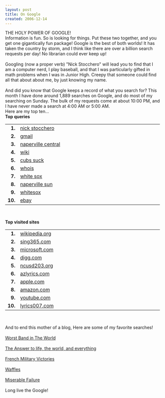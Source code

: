 ```yaml
---
layout: post
title: On Google
created: 2006-12-14
---
```

<p>THE HOLY POWER OF GOOGLE!<br />
	Information is fun. So is looking for things. Put these two together, and you get one gigantically fun package! Google is the best of both worlds! It has taken the country by storm, and I think like there are over a billion search requests per day! No librarian could ever keep up!<br />
	<br />
	Googling (now a proper verb) &quot;Nick Stocchero&quot; will lead you to find that I am a computer nerd, I play baseball, and that I was particularly gifted in math problems when I was in Junior High. Creepy that someone could find all that about about me, by just knowing my name.<br />
	<br />
	And did you know that Google keeps a record of what you search for? This month I have done around 1,889 searches on Google, and do most of my searching on Sunday. The bulk of my requests come at about 10:00 PM, and I have never made a search at 4:00 AM or 5:00 AM.<br />
	Here are my top ten...<br />
	<b>Top queries</b></p>
<table border="0" cellpadding="1" cellspacing="0" class="smh_truncate" width="200">
	<tbody>
		<tr>
			<td align="right" width="35">
				<b>1.</b></td>
			<td width="99%">
				<div>
					<div style="width: 1000px; font-size: 100%;">
						<a href="http://www.google.com/searchhistory/url?url=http://www.google.com/search%3Fq%3Dnick%2Bstocchero%26hl%3Den&amp;ei=6suARYLdFJj44QHui5jCBw&amp;sig2=E2GL_nPzw7taEf1YgixFAA&amp;zx=dcURQrNa8CE&amp;ct=rec_pq" title="nick stocchero"><nobr>nick stocchero</nobr></a></div>
				</div>
			</td>
		</tr>
		<tr>
			<td align="right" width="35">
				<b>2.</b></td>
			<td width="99%">
				<div>
					<div style="width: 1000px; font-size: 100%;">
						<a href="http://www.google.com/searchhistory/url?url=http://www.google.com/search%3Fq%3Dgmail%26hl%3Den&amp;ei=6suARYLdFJj44QHui5jCBw&amp;sig2=ZPs9DQWAlAsiVkwuQYwgMQ&amp;zx=dcURQrNa8CE&amp;ct=rec_pq" title="gmail"><nobr>gmail</nobr></a></div>
				</div>
			</td>
		</tr>
		<tr>
			<td align="right" width="35">
				<b>3.</b></td>
			<td width="99%">
				<div>
					<div style="width: 1000px; font-size: 100%;">
						<a href="http://www.google.com/searchhistory/url?url=http://www.google.com/search%3Fq%3Dnaperville%2Bcentral%26hl%3Den&amp;ei=6suARYLdFJj44QHui5jCBw&amp;sig2=Tavn_5D-gXjfHy9k6pwo0w&amp;zx=dcURQrNa8CE&amp;ct=rec_pq" title="naperville central"><nobr>naperville central</nobr></a></div>
				</div>
			</td>
		</tr>
		<tr>
			<td align="right" width="35">
				<b>4.</b></td>
			<td width="99%">
				<div>
					<div style="width: 1000px; font-size: 100%;">
						<a href="http://www.google.com/searchhistory/url?url=http://www.google.com/search%3Fq%3Dwiki%26hl%3Den&amp;ei=6suARYLdFJj44QHui5jCBw&amp;sig2=6JfCdiuP7XqjWTkB67OCag&amp;zx=dcURQrNa8CE&amp;ct=rec_pq" title="wiki"><nobr>wiki</nobr></a></div>
				</div>
			</td>
		</tr>
		<tr>
			<td align="right" width="35">
				<b>5.</b></td>
			<td width="99%">
				<div>
					<div style="width: 1000px; font-size: 100%;">
						<a href="http://www.google.com/searchhistory/url?url=http://www.google.com/search%3Fq%3Dcubs%2Bsuck%26hl%3Den&amp;ei=6suARYLdFJj44QHui5jCBw&amp;sig2=N4UBRfT75TZp7nRhU4bLag&amp;zx=dcURQrNa8CE&amp;ct=rec_pq" title="cubs suck"><nobr>cubs suck</nobr></a></div>
				</div>
			</td>
		</tr>
		<tr>
			<td align="right" width="35">
				<b>6.</b></td>
			<td width="99%">
				<div>
					<div style="width: 1000px; font-size: 100%;">
						<a href="http://www.google.com/searchhistory/url?url=http://www.google.com/search%3Fq%3Dwhois%26hl%3Den&amp;ei=6suARYLdFJj44QHui5jCBw&amp;sig2=XCb_Gu79iPHQQWbc0qy-RA&amp;zx=dcURQrNa8CE&amp;ct=rec_pq" title="whois"><nobr>whois</nobr></a></div>
				</div>
			</td>
		</tr>
		<tr>
			<td align="right" width="35">
				<b>7.</b></td>
			<td width="99%">
				<div>
					<div style="width: 1000px; font-size: 100%;">
						<a href="http://www.google.com/searchhistory/url?url=http://www.google.com/search%3Fq%3Dwhite%2Bsox%26hl%3Den&amp;ei=6suARYLdFJj44QHui5jCBw&amp;sig2=CLc4KwpoXQrAz2rsX1ZiHw&amp;zx=dcURQrNa8CE&amp;ct=rec_pq" title="white sox"><nobr>white sox</nobr></a></div>
				</div>
			</td>
		</tr>
		<tr>
			<td align="right" width="35">
				<b>8.</b></td>
			<td width="99%">
				<div>
					<div style="width: 1000px; font-size: 100%;">
						<a href="http://www.google.com/searchhistory/url?url=http://www.google.com/search%3Fq%3Dnaperville%2Bsun%26hl%3Den&amp;ei=6suARYLdFJj44QHui5jCBw&amp;sig2=H8tF4pkYoZ_r3mjz_27GrA&amp;zx=dcURQrNa8CE&amp;ct=rec_pq" title="naperville sun"><nobr>naperville sun</nobr></a></div>
				</div>
			</td>
		</tr>
		<tr>
			<td align="right" width="35">
				<b>9.</b></td>
			<td width="99%">
				<div>
					<div style="width: 1000px; font-size: 100%;">
						<a href="http://www.google.com/searchhistory/url?url=http://www.google.com/search%3Fq%3Dwhitesox%26hl%3Den&amp;ei=6suARYLdFJj44QHui5jCBw&amp;sig2=vT9PErFjliRDA9neOes2cw&amp;zx=dcURQrNa8CE&amp;ct=rec_pq" title="whitesox"><nobr>whitesox</nobr></a></div>
				</div>
			</td>
		</tr>
		<tr>
			<td align="right" width="35">
				<b>10.</b></td>
			<td width="99%">
				<div>
					<div style="width: 1000px; font-size: 100%;">
						<a href="http://www.google.com/searchhistory/url?url=http://www.google.com/search%3Fq%3Debay%26hl%3Den&amp;ei=6suARYLdFJj44QHui5jCBw&amp;sig2=3Tke2XN9Bh2vP62INfiaVQ&amp;zx=dcURQrNa8CE&amp;ct=rec_pq" title="ebay"><nobr>ebay</nobr></a></div>
				</div>
			</td>
		</tr>
	</tbody>
</table>
<br />
<p><b>Top visited sites</b></p>
<table border="0" cellpadding="1" cellspacing="0" class="smh_truncate" width="200">
	<tbody>
		<tr>
			<td align="right" width="35">
				<b>1.</b></td>
			<td width="99%">
				<div>
					<div style="width: 1000px; font-size: 100%;">
						<a href="http://www.google.com/searchhistory/url?url=http://en.wikipedia.org&amp;ei=6suARYLdFJj44QHui5jCBw&amp;sig2=fXbLWmo-IKSy9KtGji1xuw&amp;zx=dcURQrNa8CE&amp;ct=top_s" title="en.wikipedia.org"><nobr>wikipedia.org</nobr></a></div>
				</div>
			</td>
		</tr>
		<tr>
			<td align="right" width="35">
				<b>2.</b></td>
			<td width="99%">
				<div>
					<div style="width: 1000px; font-size: 100%;">
						<a href="http://www.google.com/searchhistory/url?url=http://www.sing365.com&amp;ei=6suARYLdFJj44QHui5jCBw&amp;sig2=vnQRA76YEWgXNva1xymI-g&amp;zx=dcURQrNa8CE&amp;ct=top_s" title="www.sing365.com"><nobr>sing365.com</nobr></a></div>
				</div>
			</td>
		</tr>
		<tr>
			<td align="right" width="35">
				<b>3.</b></td>
			<td width="99%">
				<div>
					<div style="width: 1000px; font-size: 100%;">
						<a href="http://www.google.com/searchhistory/url?url=http://www.microsoft.com&amp;ei=6suARYLdFJj44QHui5jCBw&amp;sig2=CAmtIkFUwOMTTem68W8lrw&amp;zx=dcURQrNa8CE&amp;ct=top_s" title="www.microsoft.com"><nobr>microsoft.com</nobr></a></div>
				</div>
			</td>
		</tr>
		<tr>
			<td align="right" width="35">
				<b>4.</b></td>
			<td width="99%">
				<div>
					<div style="width: 1000px; font-size: 100%;">
						<a href="http://www.google.com/searchhistory/url?url=http://digg.com&amp;ei=6suARYLdFJj44QHui5jCBw&amp;sig2=XCrcbpcJAPoqpTusyPqCaw&amp;zx=dcURQrNa8CE&amp;ct=top_s" title="digg.com"><nobr>digg.com</nobr></a></div>
				</div>
			</td>
		</tr>
		<tr>
			<td align="right" width="35">
				<b>5.</b></td>
			<td width="99%">
				<div>
					<div style="width: 1000px; font-size: 100%;">
						<a href="http://www.google.com/searchhistory/url?url=http://www.ncusd203.org&amp;ei=6suARYLdFJj44QHui5jCBw&amp;sig2=T3dMmKabxOa0dZvNYGEK1g&amp;zx=dcURQrNa8CE&amp;ct=top_s" title="www.ncusd203.org"><nobr>ncusd203.org</nobr></a></div>
				</div>
			</td>
		</tr>
		<tr>
			<td align="right" width="35">
				<b>6.</b></td>
			<td width="99%">
				<div>
					<div style="width: 1000px; font-size: 100%;">
						<a href="http://www.google.com/searchhistory/url?url=http://www.azlyrics.com&amp;ei=6suARYLdFJj44QHui5jCBw&amp;sig2=KiSJTl15-xALrjZ_QXeLBQ&amp;zx=dcURQrNa8CE&amp;ct=top_s" title="www.azlyrics.com"><nobr>azlyrics.com</nobr></a></div>
				</div>
			</td>
		</tr>
		<tr>
			<td align="right" width="35">
				<b>7.</b></td>
			<td width="99%">
				<div>
					<div style="width: 1000px; font-size: 100%;">
						<a href="http://www.google.com/searchhistory/url?url=http://www.apple.com&amp;ei=6suARYLdFJj44QHui5jCBw&amp;sig2=ICYA1SuLoMA0bvPF1F6PHQ&amp;zx=dcURQrNa8CE&amp;ct=top_s" title="www.apple.com"><nobr>apple.com</nobr></a></div>
				</div>
			</td>
		</tr>
		<tr>
			<td align="right" width="35">
				<b>8.</b></td>
			<td width="99%">
				<div>
					<div style="width: 1000px; font-size: 100%;">
						<a href="http://www.google.com/searchhistory/url?url=http://www.amazon.com&amp;ei=6suARYLdFJj44QHui5jCBw&amp;sig2=YlObFM382_njzOufej189A&amp;zx=dcURQrNa8CE&amp;ct=top_s" title="www.amazon.com"><nobr>amazon.com</nobr></a></div>
				</div>
			</td>
		</tr>
		<tr>
			<td align="right" width="35">
				<b>9.</b></td>
			<td width="99%">
				<div>
					<div style="width: 1000px; font-size: 100%;">
						<a href="http://www.google.com/searchhistory/url?url=http://www.youtube.com&amp;ei=6suARYLdFJj44QHui5jCBw&amp;sig2=jZ_VYqQKtId7jdKqdf7asQ&amp;zx=dcURQrNa8CE&amp;ct=top_s" title="www.youtube.com"><nobr>youtube.com</nobr></a></div>
				</div>
			</td>
		</tr>
		<tr>
			<td align="right" width="35">
				<b>10.</b></td>
			<td width="99%">
				<div>
					<div style="width: 1000px; font-size: 100%;">
						<a href="http://www.google.com/searchhistory/url?url=http://www.lyrics007.com&amp;ei=6suARYLdFJj44QHui5jCBw&amp;sig2=NEiXFuZNR6izSX3hCbVaoQ&amp;zx=dcURQrNa8CE&amp;ct=top_s" title="www.lyrics007.com"><nobr>lyrics007.com</nobr></a></div>
				</div>
			</td>
		</tr>
	</tbody>
</table>
<br />
<p>And to end this mother of a blog, Here are some of my favorite searches!<br />
	<br />
	<a href="http://www.google.com/search?q=worst+band+in+the+world&amp;ie=utf-8&amp;oe=utf-8&amp;rls=org.mozilla:en-US:official&amp;client=firefox-a">Worst Band in The World</a><br />
	<br />
	<a href="http://www.google.com/search?hl=en&amp;lr=&amp;client=firefox-a&amp;rls=org.mozilla%3Aen-US%3Aofficial&amp;hs=bFh&amp;q=the+answer+to+life+the+universe+and+everything&amp;btnG=Search">The Answer to life, the world, and everything</a><br />
	<br />
	<a href="http://www.albinoblacksheep.com/text/victories.html">French Military Victories </a><br />
	<br />
	<a href="http://www.google.com/search?hl=en&amp;q=waffles&amp;btnG=Google+Search">Waffles</a><br />
	<br />
	<a href="http://www.google.com/search?q=miserable+failure">Miserable Failure</a><br />
	<br />
	Long live the Google!</p>
